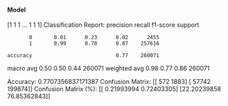 #### Model
[1 1 1 ... 1 1 1]
Classification Report:
              precision    recall  f1-score   support

           0       0.01      0.23      0.02      2455
           1       0.99      0.78      0.87    257616

    accuracy                           0.77    260071
   macro avg       0.50      0.50      0.44    260071
weighted avg       0.98      0.77      0.86    260071

Accuracy: 0.7707356837171387
Confusion Matrix:
[[   572   1883]
 [ 57742 199874]]
Confusion Matrix (%):
[[ 0.21993994  0.72403305]
 [22.20239858 76.85362843]]
